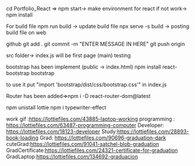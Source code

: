 cd Portfolio_React =>
npm start-> make environment for react 
if not work-> npm install

For build file
npm run build -> update build file
npx serve -s build -> posting build file on web

github 
git add .
git commit -m "ENTER MESSAGE IN HERE"
git push origin

src folder-> index.js will be first page (main)
testing

bootstrap has been implement (public -> index.html)
npm install react-bootstrap bootstrap

to use it
put 
"import 'bootstrap/dist/css/bootstrap.css'" in index.js

Router has been added=>npm i -D react-router-dom@latest

npm unistall lottie
npm i typewriter-effect

work gif :https://lottiefiles.com/43885-laptop-working
programming : https://lottiefiles.com/63487-programming-computer
Developer: https://lottiefiles.com/18123-developer
Study:https://lottiefiles.com/28893-book-loading
Grad: https://lottiefiles.com/90696-graduation-dark
cuteGrad:https://lottiefiles.com/91041-satchel-blob-graduation
GradCertificate:https://lottiefiles.com/24321-certificate-for-graduation
GradLaptop:https://lottiefiles.com/134692-graduacion